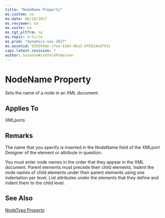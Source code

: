 ```yaml
---
title: "NodeName Property"
ms.custom: na
ms.date: 06/16/2017
ms.reviewer: na
ms.suite: na
ms.tgt_pltfrm: na
ms.topic: article
ms.prod: "dynamics-nav-2017"
ms.assetid: 93b5940e-cfea-430d-86a5-0fb924ed793c
caps.latest.revision: 7
author: SusanneWindfeldPedersen
---
```

# NodeName Property
Sets the name of a node in an XML document.  
  
## Applies To  
 XMLports  
  
## Remarks  
 The name that you specify is inserted in the NodeName field of the XMLport Designer of the element or attribute in question.  
  
 You must enter node names in the order that they appear in the XML document. Parent elements must precede their child elements. Indent the node names of child elements under their parent elements using one indentation per level. List attributes under the elements that they define and indent them to the child level.  
  
## See Also  
 [NodeType Property](devenv-nodetype-Property.md)